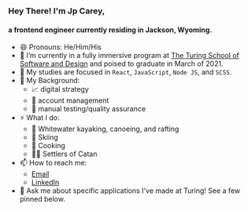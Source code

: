 ### Hey There! I'm Jp Carey, 
#### a frontend engineer currently residing in Jackson, Wyoming.

- 😄 Pronouns: He/Him/His
- 🔭 I’m currently in a fully immersive program at [The Turing School of Software and Design](https://frontend.turing.io/) and poised to graduate in March of 2021.
- 🌱 My studies are focused in `React`, `JavaScript`, `Node JS`, and `SCSS`.
- 🧳 My Background:
  * 📈 digital strategy
  * 🤝 account management
  * 🔎 manual testing/quality assurance
- ⚡ What I do:
  * 🛶 Whitewater kayaking, canoeing, and rafting
  * 🚠 Skiing
  * 🥘 Cooking
  * 🎲🎲 Settlers of Catan
- 📫 How to reach me: 
  * [Email](mailto:jpcarey4@gmail.com?)
  * [LinkedIn](https://www.linkedin.com/in/jpcareyiv/)
- 💬 Ask me about specific applications I've made at Turing! See a few pinned below.
